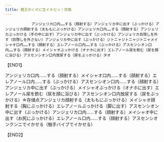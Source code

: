 ```yaml
---
title: 魔王のくせに生イキだっ！攻略
---
```


                アンジェリカ口内……する（顔射する）アンジェリカ中に出す（ぶっかける）アンジェリカ顔射する（太ももにぶっかける）アンジェリカ口内……する（顔射する）アンジェリカぶっかける（手の中に出す）アンジェリカ中に出す（ぶっかける）アンジェリカ目隠しを外す（目隠しを外さない）アンジェリカ中に出す（ぶっかける）ジトニャジトニャジトニャメイシャオ口内……する（顔射する）エレアノール口内……する（ぶっかける）アスセンシオン口内……する（顔射する）メイシャオぶっかける（オナホに出す）エレアノール尿を飲む（尿を顔に浴びる）アスセンシオン口内放尿する（尿をぶっかける）タオ

【END1】

アンジェリカ口内……する（顔射する）メイシャオ口内……する（顔射する）エレアノール口内……する（ぶっかける）アスセンシオン口内……する（顔射する）アンジェリカ中に出す（ぶっかける）メイシャオぶっかける（オナホに出す）エレアノール尿を飲む（尿を顔に浴びる）アスセンシオン口内放尿する（尿をぶっかける）☆存储点アンジェリカ顔射する（太ももにぶっかける）メイシャオ顔射する（胸にぶっかける）エレアノールぶっかける（脚に出す）アスセンシオン中に出す（ぶっかける）アンジェリカ口内……する（顔射する）メイシャオ中に出す（お尻にぶっかける）エレアノール口内……する（顔射する）アスセンシオンクンニでイかせる（触手バイブでイかせる）

【END2】


              
